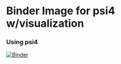 # Binder Image for psi4 w/visualization

### Using psi4
[![Binder](https://mybinder.org/badge_logo.svg)](https://mybinder.org/v2/gh/profshep/labs/master)
